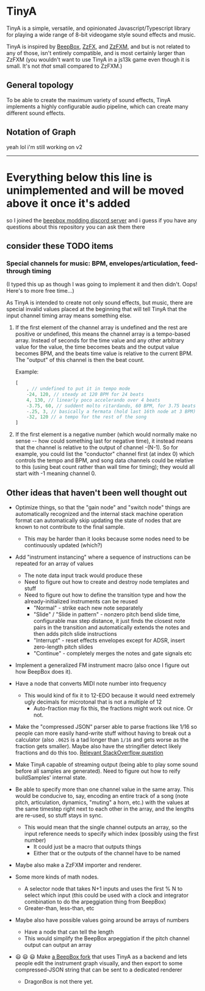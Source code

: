 # TinyA

<!-- markdownlint-disable single-h1 heading-increment no-trailing-punctuation -->

TinyA is a simple, versatile, and opinionated Javascript/Typescript library for playing a wide range of 8-bit videogame style sound effects and music.

TinyA is inspired by [BeepBox][], [ZzFX][], and [ZzFXM][], and but is not related to any of those, isn't entirely compatible, and is most certainly larger than ZzFXM (you wouldn't want to use TinyA in a js13k game even though it is small. It's not *that* small compared to ZzFXM.)

[ZzFX]: https://github.com/KilledByAPixel/ZzFX
[ZzFXM]: https://github.com/keithclark/ZzFXM
[BeepBox]: https://github.com/johnnesky/beepbox

## General topology

To be able to create the maximum variety of sound effects, TinyA implements a highly configurable audio pipeline, which can create many different sound effects.

## Notation of Graph

yeah lol i'm still working on v2

---

# Everything below this line is unimplemented and will be moved above it once it's added

so I joined the [beepbox modding discord server](https://discord.com/invite/Tc997TstJb) and i guess if you have any questions about this repository you can ask them there

## consider these TODO items

### Special channels for music: BPM, envelopes/articulation, feed-through timing

(I typed this up as though I was going to implement it and then didn't. Oops! Here's to more free time...)

As TinyA is intended to create not only sound effects, but music, there are special invalid  values placed at the beginning that will tell TinyA that the input channel timing array means something else.

1. If the first element of the channel array is undefined and the rest are positive or undefined, this means the channel array is a tempo-based array. Instead of seconds for the time value and any other arbitrary value for the value, the time becomes beats and the output value becomes BPM, and the beats time value is relative to the current BPM. The "output" of this channel is then the beat count.

    Example:

    ```js
    [
        , // undefined to put it in tempo mode
        -24, 120, // steady at 120 BPM for 24 beats
        4, 130, // linearly poco accelerando over 4 beats
        -3.75, 60, // suddent molto ritardando, 60 BPM, for 3.75 beats
        -.25, 3, // basically a fermata (hold last 16th node at 3 BPM)
        -32, 120 // a tempo for the rest of the song
    ]
    ```

2. If the first element is a negative number (which would normally make no sense -- how could something last for negative time), it instead means that the channel is relative to the output of channel -(N-1). So for example, you could list the "conductor" channel first (at index 0) which controls the tempo and BPM, and song data channels could be relative to this (using beat count rather than wall time for timing); they would all start with -1 meaning channel 0.

<!-- 3. If the first three elements begin with undefined and a negative number, this means that it is a "envelope" or resetting per-note channel. The negative number means the same thing as in case 2 (which channel to use as a gate input), and the third value is the behavior parameter which is a number or undefined:
    * undefined or 0: modulation is disabled; timer resets when input goes to zero
    * 1: modulation is disabled; timer resets when input changes
    * 2: modulation value **adds** to the output value; timer resets when input goes to zero
    * 3: modulation **multiplies** output; timer resets when input changes
    * 4: modulation **multiplies** output; timer resets when input goes to zero
    * 5: modulation **multiplies** output; timer resets when input goes to zero or changes

    The behavior of the timer is controlled by the input as follows
    * At the start, the internal timer is set to 0.
    * The internal timer remains 0 and the t=0 value is outputted until the input changes away from 0 (only if behavior = 0, 3, 4, or 5).
    * When the input changes and triggers a reset, the internal timer starts and the value is output (with modulation, if enabled).
    * When the shaper reaches a time slice with a negative time value, the internal timer stops and the value specified by that slice is "held" (before modulation).
    * When the input value goes to 0 again the timer continues to the end of the sequence and then resets to 0 again and stops.

    For example, here is how to create an ADSR envelope channel:

    ```js
    [
        , -3, , // make it an articulation channel using channel 3 as a gate
        .05, , 1, // attack time = 50 ms
        .1, , .9, // decay time = 100 ms, systain volume = 90%
        -1, , .9, // sustain (volume here should be the same as decay slice to prevent a step change)
        .2 // release time = 200 ms
    ]
    ```
TODO: the envelope channel header conflicts with the negative duration BPM thing

-->

## Other ideas that haven't been well thought out

* Optimize things, so that the "gain node" and "switch node" things are automatically recognized and the internal stack machine operation format can automatically skip updating the state of nodes that are known to not contribute to the final sample.
    * This may be harder than it looks because some nodes need to be continuously updated (which?)

* Add "instrument instancing" where a sequence of instructions can be repeated for an array of values
    * The note data input track would produce these
    * Need to figure out how to create and destroy node templates and stuff
    * Need to figure out how to define the transition type and how the already-initialized instruments can be reused
        * "Normal" - strike each new note separately
        * "Slide" / "Slide in pattern" - nonzero pitch bend slide time, configurable max step distance, it just finds the closest note pairs in the transition and automatically extends the notes and then adds pitch slide instructions
        * "Interrupt" - reset effects envelopes except for ADSR, insert zero-length pitch slides
        * "Continue" - completely merges the notes and gate signals etc

* Implement a generalized FM instrument macro (also once I figure out how BeepBox does it).

* Have a node that converts MIDI note number into frequency
    * This would kind of fix it to 12-EDO because it would need extremely ugly decimals for microtonal that is not a multiple of 12
        * Auto-fraction may fix this, the fractions might work out nice. Or not.

* Make the "compressed JSON" parser able to parse fractions like 1/16 so people can more easily hand-write stuff without having to break out a calculator (also `.0625` is a tad longer than `1/16` and gets worse as the fraction gets smaller). Maybe also have the stringifier detect likely fractions and do this too. [Relevant StackOverflow question](https://stackoverflow.com/questions/26643695/converting-a-floating-point-decimal-value-to-a-fraction)

* Make TinyA capable of streaming output (being able to play some sound before all samples are generated). Need to figure out how to reify buildSamples' internal state.

* Be able to specify more than one channel value in the same array. This would be conducive to, say, encoding an entire track of a song (note pitch, articulation, dynamics, "muting" a horn, etc.) with the values at the same timestep right next to each other in the array, and the lengths are re-used, so stuff stays in sync.
    * This would mean that the single channel outputs an array, so the input reference needs to specify which index (possibly using the first number)
        * It could just be a macro that outputs things
        * Either that or the outputs of the channel have to be named

* Maybe also make a ZzFXM importer and renderer.

* Some more kinds of math nodes.
    * A selector node that takes N+1 inputs and uses the first % N to select which input (this could be used with a clock and integrator combination to do the arpeggiation thing from BeepBox)
    * Greater-than, less-than, etc

* Maybe also have possible values going around be arrays of numbers
    * Have a node that can tell the length
    * This would simplify the BeepBox arpeggiation if the pitch channel output can output an array

* :smiley: :smiley: :smiley: Make [a BeepBox fork](https://github.com/dragoncoder047/dragonbox) that uses TinyA as a backend and lets people edit the instrument graph visually, and then export to some compressed-JSON string that can be sent to a dedicated renderer
    * DragonBox is not there yet.
